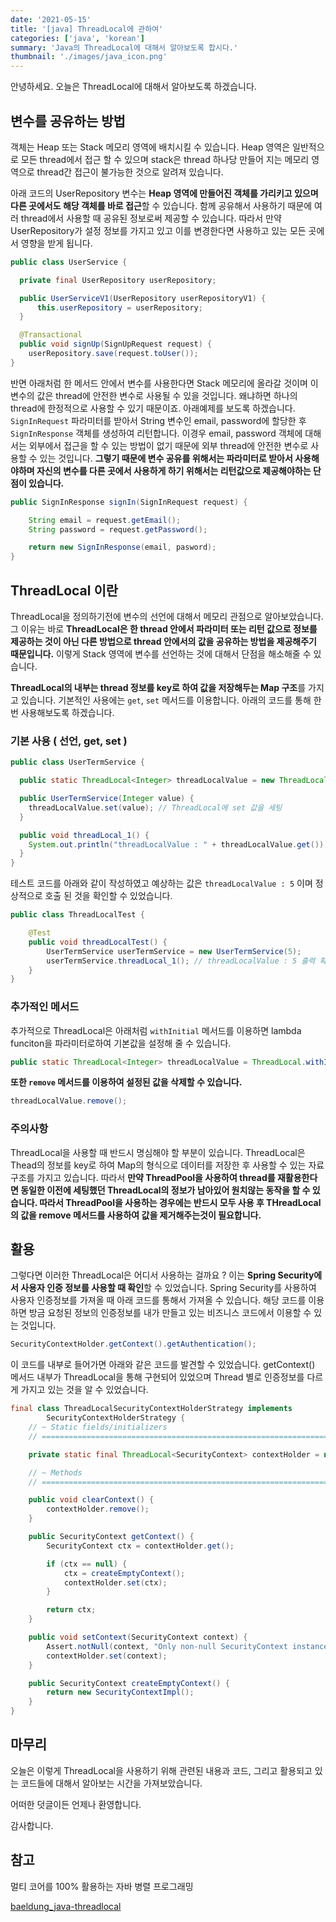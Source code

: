 ```yaml
---
date: '2021-05-15'
title: '[java] ThreadLocal에 관하여'
categories: ['java', 'korean']
summary: 'Java의 ThreadLocal에 대해서 알아보도록 합시다.'
thumbnail: './images/java_icon.png'
---
```


안녕하세요. 오늘은 ThreadLocal에 대해서 알아보도록 하겠습니다.

## 변수를 공유하는 방법

객체는 Heap 또는 Stack 메모리 영역에 배치시킬 수 있습니다. Heap 영역은 일반적으로 모든 thread에서 접근 할 수 있으며 stack은 thread 하나당 만들어 지는 메모리 영역으로 thread간 접근이 불가능한 것으로 알려져 있습니다.


아래 코드의 UserRepository 변수는 **Heap 영역에 만들어진 객체를 가리키고 있으며 다른 곳에서도 해당 객체를 바로 접근**할 수 있습니다. 함께 공유해서 사용하기 때문에 여러 thread에서 사용할 때 공유된 정보로써 제공할 수 있습니다. 따라서 만약 UserRepository가 설정 정보를 가지고 있고 이를 변경한다면 사용하고 있는 모든 곳에서 영향을 받게 됩니다.

```java
public class UserService {

  private final UserRepository userRepository;

  public UserServiceV1(UserRepository userRepositoryV1) {
      this.userRepository = userRepository;
  }

  @Transactional
  public void signUp(SignUpRequest request) {
    userRepository.save(request.toUser());
}
```

반면 아래처럼 한 메서드 안에서 변수를 사용한다면 Stack 메모리에 올라갈 것이며 이 변수의 값은 thread에 안전한 변수로 사용될 수 있을 것입니다. 왜냐하면 하나의 thread에 한정적으로 사용할 수 있기 때문이죠. 아래예제를 보도록 하겠습니다. `SignInRequest` 파라미터를 받아서 String 변수인 email, password에 할당한 후 `SignInResponse` 객체를 생성하여 리턴합니다. 이경우 email, password 객체에 대해서는 외부에서 접근을 할 수 있는 방법이 없기 때문에 외부 thread에 안전한 변수로 사용할 수 있는 것입니다. **그렇기 때문에 변수 공유를 위해서는 파라미터로 받아서 사용해야하며 자신의 변수를 다른 곳에서 사용하게 하기 위해서는 리턴값으로 제공해야하는 단점이 있습니다.**

```java
public SignInResponse signIn(SignInRequest request) {

    String email = request.getEmail();
    String password = request.getPassword();

    return new SignInResponse(email, pasword);
}
```

## ThreadLocal 이란

ThreadLocal을 정의하기전에 변수의 선언에 대해서 메모리 관점으로 알아보았습니다. 그 이유는 바로 **ThreadLocal은 한 thread 안에서 파라미터 또는 리턴 값으로 정보를 제공하는 것이 아닌 다른 방법으로 thread 안에서의 값을 공유하는 방법을 제공해주기 때문입니다.** 이렇게 Stack 영역에 변수를 선언하는 것에 대해서 단점을 해소해줄 수 있습니다.

**ThreadLocal의 내부는 thread 정보를 key로 하여 값을 저장해두는 Map 구조**를 가지고 있습니다. 기본적인 사용에는 `get`, `set` 메서드를 이용합니다. 아래의 코드를 통해 한번 사용해보도록 하겠습니다.

### 기본 사용 ( 선언, get, set )

```java
public class UserTermService {

  public static ThreadLocal<Integer> threadLocalValue = new ThreadLocal<>(); // ThreadLocal 사용을 위한 선언

  public UserTermService(Integer value) {
    threadLocalValue.set(value); // ThreadLocal에 set 값을 세팅
  }

  public void threadLocal_1() {
    System.out.println("threadLocalValue : " + threadLocalValue.get()); // ThreadLocal에 있는 값을 가져오기
  }
}
```

테스트 코드를 아래와 같이 작성하였고 예상하는 값은 `threadLocalValue : 5` 이며 정상적으로 호출 된 것을 확인할 수 있었습니다.

```java
public class ThreadLocalTest {

    @Test
    public void threadLocalTest() {
        UserTermService userTermService = new UserTermService(5);
        userTermService.threadLocal_1(); // threadLocalValue : 5 출력 확인
    }
}
```

### 추가적인 메서드

추가적으로 ThreadLocal은 아래처럼 `withInitial` 메서드를 이용하면 lambda funciton을 파라미터로하여 기본값을 설정해 줄 수 있습니다.

```java
public static ThreadLocal<Integer> threadLocalValue = ThreadLocal.withInitial(() -> 5);
```

**또한 `remove` 메서드를 이용하여 설정된 값을 삭제할 수 있습니다.**

```java
threadLocalValue.remove();
```

### 주의사항

ThreadLocal을 사용할 때 반드시 명심해야 할 부분이 있습니다. ThreadLocal은 Thead의 정보를 key로 하여 Map의 형식으로 데이터를 저장한 후 사용할 수 있는 자료구조를 가지고 있습니다. 따라서 **만약 ThreadPool을 사용하여 thread를 재활용한다면 동일한 이전에 세팅했던 ThreadLocal의 정보가 남아있어 원치않는 동작을 할 수 있습니다. 따라서 ThreadPool을 사용하는 경우에는 반드시 모두 사용 후 THreadLocal의 값을 remove 메서드를 사용하여 값을 제거해주는것이 필요합니다.**

## 활용

그렇다면 이러한 ThreadLocal은 어디서 사용하는 걸까요 ? 이는 **Spring Security에서 사용자 인증 정보를 사용할 때 확인**할 수 있었습니다. Spring Security를 사용하여 사용자 인증정보를 가져올 때 아래 코드를 통해서 가져올 수 있습니다. 해당 코드를 이용하면 방금 요청된 정보의 인증정보를 내가 만들고 있는 비즈니스 코드에서 이용할 수 있는 것입니다.

```java
SecurityContextHolder.getContext().getAuthentication();
```

이 코드를 내부로 들어가면 아래와 같은 코드를 발견할 수 있었습니다. getContext() 메서드 내부가 ThreadLocal을 통해 구현되어 있었으며 Thread 별로 인증정보를 다르게 가지고 있는 것을 알 수 있었습니다.

```java
final class ThreadLocalSecurityContextHolderStrategy implements
        SecurityContextHolderStrategy {
    // ~ Static fields/initializers
    // =====================================================================================

    private static final ThreadLocal<SecurityContext> contextHolder = new ThreadLocal<>();

    // ~ Methods
    // ========================================================================================================

    public void clearContext() {
        contextHolder.remove();
    }

    public SecurityContext getContext() {
        SecurityContext ctx = contextHolder.get();

        if (ctx == null) {
            ctx = createEmptyContext();
            contextHolder.set(ctx);
        }

        return ctx;
    }

    public void setContext(SecurityContext context) {
        Assert.notNull(context, "Only non-null SecurityContext instances are permitted");
        contextHolder.set(context);
    }

    public SecurityContext createEmptyContext() {
        return new SecurityContextImpl();
    }
}
```

## 마무리

오늘은 이렇게 ThreadLocal을 사용하기 위해 관련된 내용과 코드, 그리고 활용되고 있는 코드들에 대해서 알아보는 시간을 가져보았습니다.

어떠한 덧글이든 언제나 환영합니다.

감사합니다.

## 참고

멀티 코어를 100% 활용하는 자바 병렬 프로그래밍

[baeldung\_java-threadlocal](https://www.baeldung.com/java-threadlocal)